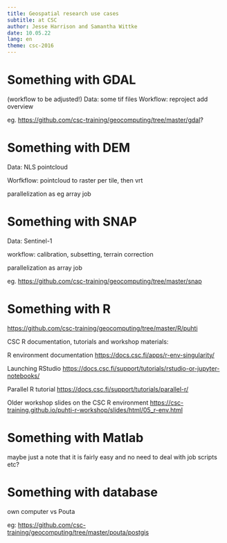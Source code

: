 ```yaml
--- 
title: Geospatial research use cases
subtitle: at CSC
author: Jesse Harrison and Samantha Wittke
date: 10.05.22
lang: en
theme: csc-2016
---
```


# Something with GDAL

(workflow to be adjusted!)
Data: some tif files
Workflow: reproject add overview

eg. https://github.com/csc-training/geocomputing/tree/master/gdal?

# Something with DEM

Data: NLS pointcloud 

Worfkflow: pointcloud to raster per tile, then vrt

parallelization as eg array job

# Something with SNAP

Data: Sentinel-1

workflow: calibration, subsetting, terrain correction

parallelization as array job

eg. https://github.com/csc-training/geocomputing/tree/master/snap


# Something with R

https://github.com/csc-training/geocomputing/tree/master/R/puhti

CSC R documentation, tutorials and workshop materials:

R environment documentation
https://docs.csc.fi/apps/r-env-singularity/

Launching RStudio
https://docs.csc.fi/support/tutorials/rstudio-or-jupyter-notebooks/

Parallel R tutorial
https://docs.csc.fi/support/tutorials/parallel-r/

Older workshop slides on the CSC R environment
https://csc-training.github.io/puhti-r-workshop/slides/html/05_r-env.html

# Something with Matlab

maybe just a note that it is fairly easy and no need to deal with job scripts etc?

# Something with database

own computer vs Pouta

eg: https://github.com/csc-training/geocomputing/tree/master/pouta/postgis




